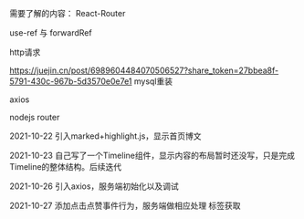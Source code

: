 需要了解的内容：
React-Router

use-ref 与 forwardRef

http请求

https://juejin.cn/post/6989604484070506527?share_token=27bbea8f-5791-430c-967b-5d3570e0e7e1     mysql重装

axios

nodejs router

2021-10-22 引入marked+highlight.js，显示首页博文

2021-10-23 自己写了一个Timeline组件，显示内容的布局暂时还没写，只是完成Timeline的整体结构。后续迭代

2021-10-26 引入axios，服务端初始化以及调试

2021-10-27 添加点击点赞事件行为，服务端做相应处理 标签获取